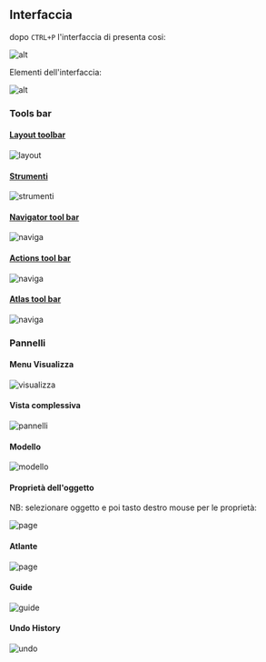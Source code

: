## Interfaccia 

dopo `CTRL+P` l'interfaccia di presenta cosi:

![alt](img/interfaccia1.png)

Elementi dell'interfaccia:

![alt](img/interfaccia2.png)

### Tools bar

#### [Layout toolbar](layout_toolbar.md)

![layout](img/barre_strumenti/layout_toolbar1.png)

#### [Strumenti](strumenti.md)

![strumenti](img/barre_strumenti/strumenti1.png)

#### [Navigator tool bar](navigator.md)

![naviga](img/barre_strumenti/navigation_toolbar1.png)

#### [Actions tool bar](actions_tool_bar.md)

![naviga](img/barre_strumenti/actions_toolbar1.png)

#### [Atlas tool bar](atlas_tool_bar.md)

![naviga](img/barre_strumenti/atlas_toolbar1.png)

### Pannelli

#### Menu Visualizza

![visualizza](img/pannelli/pannelli_menu1.png)

#### Vista complessiva

![pannelli](img/pannelli/pannelli_all1.png)

#### Modello

![modello](img/pannelli/modello1.png)

#### Proprietà dell'oggetto

NB: selezionare oggetto e poi tasto destro mouse per le proprietà:

![page](img/pannelli/proprieta_oggetto_page.png)

#### Atlante

![page](img/pannelli/atlante1.png)

#### Guide

![guide](img/pannelli/guide1.png)

#### Undo History

![undo](img/pannelli/undo_history1.png)
